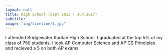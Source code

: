 ```yaml
---
layout: null
title: High School (Sept 2013 - Jun 2017)
subtitle:
image: "img/timeline/1.jpg"
---
```

I attended Bridgewater Raritan High School. I graduated at the top 5% of my class of 750 students. I took AP Computer Science and AP CS Principles and recieved a 5 on both AP exams.
